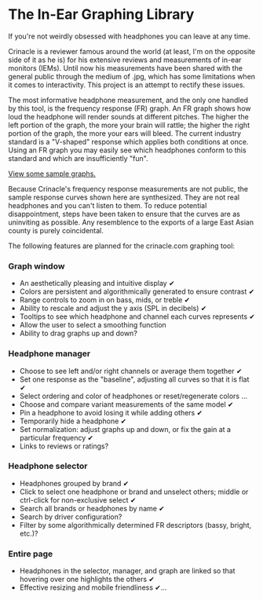 # The In-Ear Graphing Library

If you're not weirdly obsessed with headphones you can leave at any time.

Crinacle is a reviewer famous around the world (at least, I'm on the
opposite side of it as he is) for his extensive reviews and measurements
of in-ear monitors (IEMs). Until now his measurements have been shared
with the general public through the medium of .jpg, which has some
limitations when it comes to interactivity. This project is an attempt
to rectify these issues.

The most informative headphone measurement, and the only one handled by
this tool, is the frequency response (FR) graph. An FR graph shows how
loud the headphone will render sounds at different pitches. The higher
the left portion of the graph, the more your brain will rattle; the
higher the right portion of the graph, the more your ears will bleed.
The current industry standard is a "V-shaped" response which applies
both conditions at once. Using an FR graph you may easily see which
headphones conform to this standard and which are insufficiently "fun".

[View some sample graphs.](https://mlochbaum.github.io/CrinGraph/graph.html)

Because Crinacle's frequency response measurements are not public, the
sample response curves shown here are synthesized. They are not real
headphones and you can't listen to them. To reduce potential
disappointment, steps have been taken to ensure that the curves are as
uninviting as possible. Any resemblence to the exports of a large East
Asian county is purely coincidental.

The following features are planned for the crinacle.com graphing tool:

### Graph window

* An aesthetically pleasing and intuitive display ✔
* Colors are persistent and algorithmically generated to ensure contrast ✔
* Range controls to zoom in on bass, mids, or treble ✔
* Ability to rescale and adjust the y axis (SPL in decibels) ✔
* Tooltips to see which headphone and channel each curves represents ✔
* Allow the user to select a smoothing function
* Ability to drag graphs up and down?

### Headphone manager

* Choose to see left and/or right channels or average them together ✔
* Set one response as the "baseline", adjusting all curves so that it is flat ✔
* Select ordering and color of headphones or reset/regenerate colors …
* Choose and compare variant measurements of the same model ✔
* Pin a headphone to avoid losing it while adding others ✔
* Temporarily hide a headphone ✔
* Set normalization: adjust graphs up and down, or fix the gain at a particular frequency ✔
* Links to reviews or ratings?

### Headphone selector

* Headphones grouped by brand ✔
* Click to select one headphone or brand and unselect others; middle or ctrl-click for non-exclusive select ✔
* Search all brands or headphones by name ✔
* Search by driver configuration?
* Filter by some algorithmically determined FR descriptors (bassy, bright, etc.)?

### Entire page

* Headphones in the selector, manager, and graph are linked so that hovering over one highlights the others ✔
* Effective resizing and mobile friendliness ✔…
